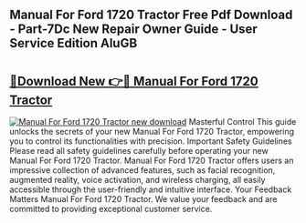 ## Manual For Ford 1720 Tractor Free Pdf Download - Part-7Dc New Repair Owner Guide - User Service Edition AluGB

# <h2><a href="http://bc72555.oget.top/?id=Manual+For+Ford+1720+Tractor">🔗Download New 👉🔴 Manual For Ford 1720 Tractor</a></h2>

[![Manual For Ford 1720 Tractor new download](https://i.imgur.com/5g1atiW.png)](http://bc72555.oget.top/?id=Manual+For+Ford+1720+Tractor)
Masterful Control This guide unlocks the secrets of your new Manual For Ford 1720 Tractor, empowering you to control its functionalities with precision. Important Safety Guidelines Please read all safety guidelines carefully before operating your new Manual For Ford 1720 Tractor. Manual For Ford 1720 Tractor offers users an impressive collection of advanced features, such as facial recognition, augmented reality, voice activation, and wireless charging, all easily accessible through the user-friendly and intuitive interface. Your Feedback Matters Manual For Ford 1720 Tractor. We value your feedback and are committed to providing exceptional customer service.
